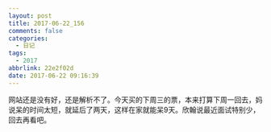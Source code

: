 ```yaml
---
layout: post
title: 2017-06-22_156
comments: false
categories:
  - 日记
tags:
  - 2017
abbrlink: 22e2f02d
date: 2017-06-22 09:16:39
---
```


 网站还是没有好，还是解析不了。今天买的下周三的票，本来打算下周一回去，妈说呆的时间太短，就延后了两天，这样在家就能呆9天。欣翰说最近面试特别少，回去再看吧。
